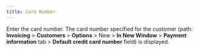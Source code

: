```yaml
---
title: Card Number
---
```



Enter the card number. The card number specified for the customer (path:  **Invoicing** > **Customers**  > **Options** > New > **In New Window** > **Payment 
 information** tab > **Default credit 
 card number** field) is displayed.
